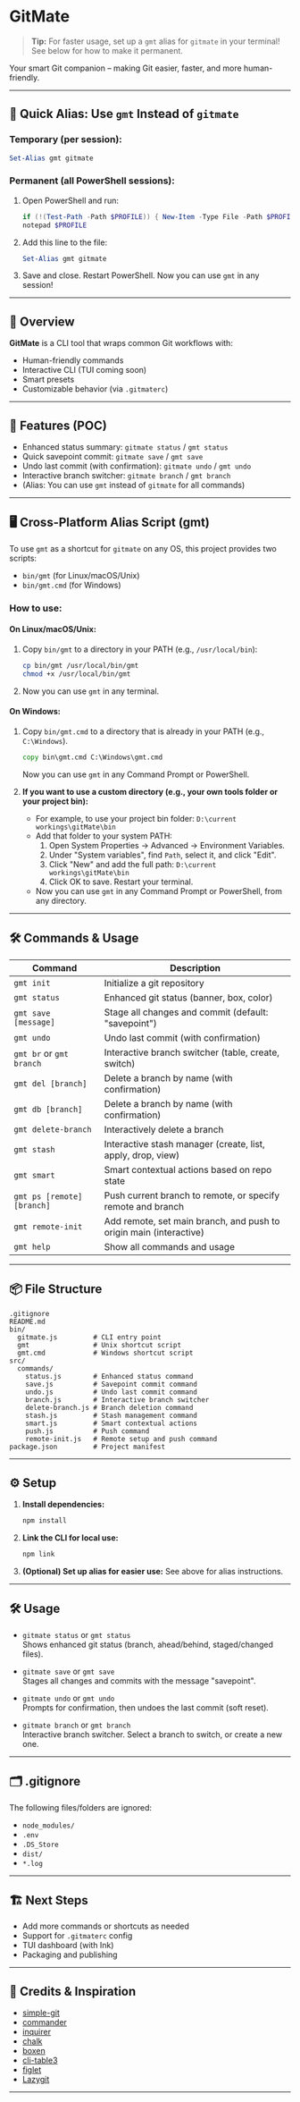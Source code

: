 # GitMate

> **Tip:** For faster usage, set up a `gmt` alias for `gitmate` in your terminal! See below for how to make it permanent.

Your smart Git companion – making Git easier, faster, and more human-friendly.

---

## 🚀 Quick Alias: Use `gmt` Instead of `gitmate`

### **Temporary (per session):**

```powershell
Set-Alias gmt gitmate
```

### **Permanent (all PowerShell sessions):**

1. Open PowerShell and run:
   ```powershell
   if (!(Test-Path -Path $PROFILE)) { New-Item -Type File -Path $PROFILE -Force }
   notepad $PROFILE
   ```
2. Add this line to the file:
   ```powershell
   Set-Alias gmt gitmate
   ```
3. Save and close. Restart PowerShell. Now you can use `gmt` in any session!

---

## 🧩 Overview

**GitMate** is a CLI tool that wraps common Git workflows with:

- Human-friendly commands
- Interactive CLI (TUI coming soon)
- Smart presets
- Customizable behavior (via `.gitmaterc`)

---

## 🚀 Features (POC)

- Enhanced status summary: `gitmate status` / `gmt status`
- Quick savepoint commit: `gitmate save` / `gmt save`
- Undo last commit (with confirmation): `gitmate undo` / `gmt undo`
- Interactive branch switcher: `gitmate branch` / `gmt branch`
- (Alias: You can use `gmt` instead of `gitmate` for all commands)

---

## 🖥️ Cross-Platform Alias Script (gmt)

To use `gmt` as a shortcut for `gitmate` on any OS, this project provides two scripts:

- `bin/gmt` (for Linux/macOS/Unix)
- `bin/gmt.cmd` (for Windows)

### **How to use:**

#### **On Linux/macOS/Unix:**

1. Copy `bin/gmt` to a directory in your PATH (e.g., `/usr/local/bin`):
   ```sh
   cp bin/gmt /usr/local/bin/gmt
   chmod +x /usr/local/bin/gmt
   ```
2. Now you can use `gmt` in any terminal.

#### **On Windows:**

1. Copy `bin/gmt.cmd` to a directory that is already in your PATH (e.g., `C:\Windows`).

   ```cmd
   copy bin\gmt.cmd C:\Windows\gmt.cmd
   ```

   Now you can use `gmt` in any Command Prompt or PowerShell.

2. **If you want to use a custom directory (e.g., your own tools folder or your project bin):**
   - For example, to use your project bin folder: `D:\current workings\gitMate\bin`
   - Add that folder to your system PATH:
     1. Open System Properties → Advanced → Environment Variables.
     2. Under "System variables", find `Path`, select it, and click "Edit".
     3. Click "New" and add the full path: `D:\current workings\gitMate\bin`
     4. Click OK to save. Restart your terminal.
   - Now you can use `gmt` in any Command Prompt or PowerShell, from any directory.

---

## 🛠️ Commands & Usage

| Command                    | Description                                                        |
| -------------------------- | ------------------------------------------------------------------ |
| `gmt init`                 | Initialize a git repository                                        |
| `gmt status`               | Enhanced git status (banner, box, color)                           |
| `gmt save [message]`       | Stage all changes and commit (default: "savepoint")                |
| `gmt undo`                 | Undo last commit (with confirmation)                               |
| `gmt br` or `gmt branch`   | Interactive branch switcher (table, create, switch)                |
| `gmt del [branch]`         | Delete a branch by name (with confirmation)                        |
| `gmt db [branch]`          | Delete a branch by name (with confirmation)                        |
| `gmt delete-branch`        | Interactively delete a branch                                      |
| `gmt stash`                | Interactive stash manager (create, list, apply, drop, view)        |
| `gmt smart`                | Smart contextual actions based on repo state                       |
| `gmt ps [remote] [branch]` | Push current branch to remote, or specify remote and branch        |
| `gmt remote-init`          | Add remote, set main branch, and push to origin main (interactive) |
| `gmt help`                 | Show all commands and usage                                        |

---

## 📦 File Structure

```
.gitignore
README.md
bin/
  gitmate.js         # CLI entry point
  gmt                # Unix shortcut script
  gmt.cmd            # Windows shortcut script
src/
  commands/
    status.js        # Enhanced status command
    save.js          # Savepoint commit command
    undo.js          # Undo last commit command
    branch.js        # Interactive branch switcher
    delete-branch.js # Branch deletion command
    stash.js         # Stash management command
    smart.js         # Smart contextual actions
    push.js          # Push command
    remote-init.js   # Remote setup and push command
package.json         # Project manifest
```

---

## ⚙️ Setup

1. **Install dependencies:**
   ```bash
   npm install
   ```
2. **Link the CLI for local use:**
   ```bash
   npm link
   ```
3. **(Optional) Set up alias for easier use:**
   See above for alias instructions.

---

## 🛠️ Usage

- `gitmate status` or `gmt status`  
  Shows enhanced git status (branch, ahead/behind, staged/changed files).

- `gitmate save` or `gmt save`  
  Stages all changes and commits with the message "savepoint".

- `gitmate undo` or `gmt undo`  
  Prompts for confirmation, then undoes the last commit (soft reset).

- `gitmate branch` or `gmt branch`  
  Interactive branch switcher. Select a branch to switch, or create a new one.

---

## 🗂️ .gitignore

The following files/folders are ignored:

- `node_modules/`
- `.env`
- `.DS_Store`
- `dist/`
- `*.log`

---

## 🏗️ Next Steps

- Add more commands or shortcuts as needed
- Support for `.gitmaterc` config
- TUI dashboard (with Ink)
- Packaging and publishing

---

## 🙏 Credits & Inspiration

- [simple-git](https://www.npmjs.com/package/simple-git)
- [commander](https://www.npmjs.com/package/commander)
- [inquirer](https://www.npmjs.com/package/inquirer)
- [chalk](https://www.npmjs.com/package/chalk)
- [boxen](https://www.npmjs.com/package/boxen)
- [cli-table3](https://www.npmjs.com/package/cli-table3)
- [figlet](https://www.npmjs.com/package/figlet)
- [Lazygit](https://github.com/jesseduffield/lazygit)

---
